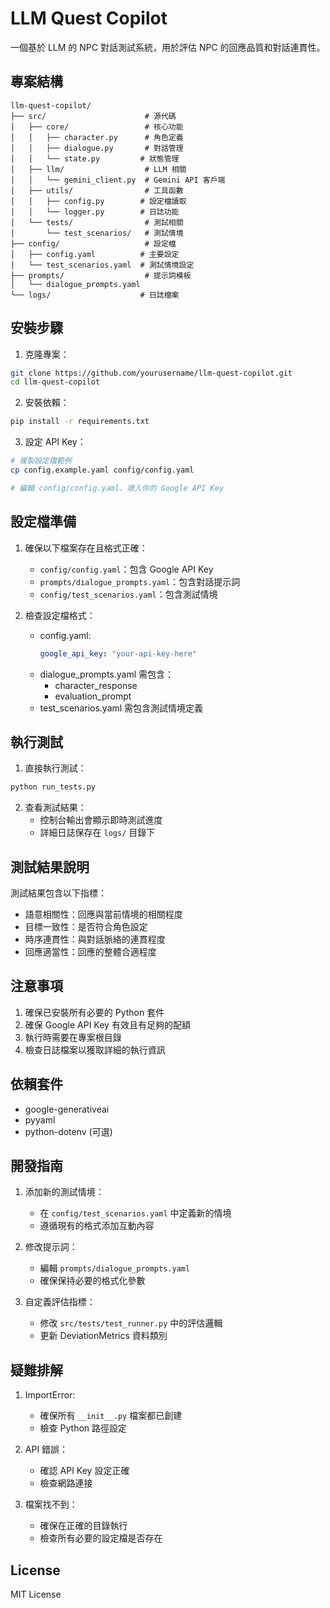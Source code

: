 # LLM Quest Copilot

一個基於 LLM 的 NPC 對話測試系統，用於評估 NPC 的回應品質和對話連貫性。

## 專案結構

```
llm-quest-copilot/
├── src/                      # 源代碼
│   ├── core/                 # 核心功能
│   │   ├── character.py      # 角色定義
│   │   ├── dialogue.py       # 對話管理
│   │   └── state.py         # 狀態管理
│   ├── llm/                  # LLM 相關
│   │   └── gemini_client.py  # Gemini API 客戶端
│   ├── utils/                # 工具函數
│   │   ├── config.py        # 設定檔讀取
│   │   └── logger.py        # 日誌功能
│   └── tests/                # 測試相關
│       └── test_scenarios/   # 測試情境
├── config/                   # 設定檔
│   ├── config.yaml          # 主要設定
│   └── test_scenarios.yaml  # 測試情境設定
├── prompts/                  # 提示詞模板
│   └── dialogue_prompts.yaml
└── logs/                    # 日誌檔案
```

## 安裝步驟

1. 克隆專案：
```bash
git clone https://github.com/yourusername/llm-quest-copilot.git
cd llm-quest-copilot
```

2. 安裝依賴：
```bash
pip install -r requirements.txt
```

3. 設定 API Key：
```bash
# 複製設定檔範例
cp config.example.yaml config/config.yaml

# 編輯 config/config.yaml，填入你的 Google API Key
```

## 設定檔準備

1. 確保以下檔案存在且格式正確：
   - `config/config.yaml`：包含 Google API Key
   - `prompts/dialogue_prompts.yaml`：包含對話提示詞
   - `config/test_scenarios.yaml`：包含測試情境

2. 檢查設定檔格式：
   - config.yaml:
     ```yaml
     google_api_key: "your-api-key-here"
     ```
   - dialogue_prompts.yaml 需包含：
     - character_response
     - evaluation_prompt
   - test_scenarios.yaml 需包含測試情境定義

## 執行測試

1. 直接執行測試：
```bash
python run_tests.py
```

2. 查看測試結果：
   - 控制台輸出會顯示即時測試進度
   - 詳細日誌保存在 `logs/` 目錄下

## 測試結果說明

測試結果包含以下指標：
- 語意相關性：回應與當前情境的相關程度
- 目標一致性：是否符合角色設定
- 時序連貫性：與對話脈絡的連貫程度
- 回應適當性：回應的整體合適程度

## 注意事項

1. 確保已安裝所有必要的 Python 套件
2. 確保 Google API Key 有效且有足夠的配額
3. 執行時需要在專案根目錄
4. 檢查日誌檔案以獲取詳細的執行資訊

## 依賴套件

- google-generativeai
- pyyaml
- python-dotenv (可選)

## 開發指南

1. 添加新的測試情境：
   - 在 `config/test_scenarios.yaml` 中定義新的情境
   - 遵循現有的格式添加互動內容

2. 修改提示詞：
   - 編輯 `prompts/dialogue_prompts.yaml`
   - 確保保持必要的格式化參數

3. 自定義評估指標：
   - 修改 `src/tests/test_runner.py` 中的評估邏輯
   - 更新 DeviationMetrics 資料類別

## 疑難排解

1. ImportError:
   - 確保所有 `__init__.py` 檔案都已創建
   - 檢查 Python 路徑設定

2. API 錯誤：
   - 確認 API Key 設定正確
   - 檢查網路連接

3. 檔案找不到：
   - 確保在正確的目錄執行
   - 檢查所有必要的設定檔是否存在

## License

MIT License 